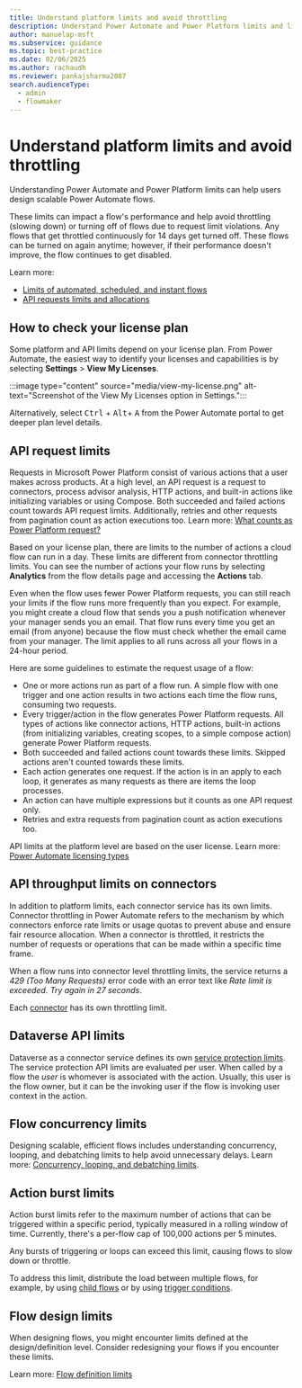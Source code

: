 ```yaml
---
title: Understand platform limits and avoid throttling
description: Understand Power Automate and Power Platform limits and licensing to design scalable flows and avoid throttling.
author: manuelap-msft
ms.subservice: guidance
ms.topic: best-practice
ms.date: 02/06/2025
ms.author: rachaudh
ms.reviewer: pankajsharma2087
search.audienceType: 
  - admin
  - flowmaker
---
```


# Understand platform limits and avoid throttling

Understanding Power Automate and Power Platform limits can help users design scalable Power Automate flows. 

These limits can impact a flow's performance and help avoid throttling (slowing down) or turning off of flows due to request limit violations. Any flows that get throttled continuously for 14 days get turned off. These flows can be turned on again anytime; however, if their performance doesn't improve, the flow continues to get disabled.

Learn more: 

- [Limits of automated, scheduled, and instant flows](/power-automate/limits-and-config)
- [API requests limits and allocations](/power-platform/admin/api-request-limits-allocations)

## How to check your license plan

Some platform and API limits depend on your license plan. From Power Automate, the easiest way to identify your licenses and capabilities is by selecting **Settings** > **View My Licenses**.

:::image type="content" source="media/view-my-license.png" alt-text="Screenshot of the View My Licenses option in Settings.":::

Alternatively, select <kbd>Ctrl</kbd> + <kbd>Alt</kbd>+ <kbd>A</kbd> from the Power Automate portal to get deeper plan level details. 

## API request limits

Requests in Microsoft Power Platform consist of various actions that a user makes across products. At a high level, an API request is a request to connectors, process advisor analysis, HTTP actions, and built-in actions like initializing variables or using Compose. Both succeeded and failed actions count towards API request limits. Additionally, retries and other requests from pagination count as action executions too. Learn more: [What counts as Power Platform request?](/power-platform/admin/power-automate-licensing/types)

Based on your license plan, there are limits to the number of actions a cloud flow can run in a day. These limits are different from connector throttling limits. You can see the number of actions your flow runs by selecting **Analytics** from the flow details page and accessing the **Actions** tab.

Even when the flow uses fewer Power Platform requests, you can still reach your limits if the flow runs more frequently than you expect. For example, you might create a cloud flow that sends you a push notification whenever your manager sends you an email. That flow runs every time you get an email (from anyone) because the flow must check whether the email came from your manager. The limit applies to all runs across all your flows in a 24-hour period. 

Here are some guidelines to estimate the request usage of a flow:

- One or more actions run as part of a flow run. A simple flow with one trigger and one action results in two actions each time the flow runs, consuming two requests.
- Every trigger/action in the flow generates Power Platform requests. All types of actions like connector actions, HTTP actions, built-in actions (from initializing variables, creating scopes, to a simple compose action) generate Power Platform requests. 
- Both succeeded and failed actions count towards these limits. Skipped actions aren't counted towards these limits.
- Each action generates one request. If the action is in an apply to each loop, it generates as many requests as there are items the loop processes.
- An action can have multiple expressions but it counts as one API request only.
- Retries and extra requests from pagination count as action executions too.

API limits at the platform level are based on the user license. Learn more: [Power Automate licensing types](/power-platform/admin/power-automate-licensing/types)

## API throughput limits on connectors

In addition to platform limits, each connector service has its own limits. Connector throttling in Power Automate refers to the mechanism by which connectors enforce rate limits or usage quotas to prevent abuse and ensure fair resource allocation. When a connector is throttled, it restricts the number of requests or operations that can be made within a specific time frame.

When a flow runs into connector level throttling limits, the service returns a *429 (Too Many Requests)* error code with an error text like *Rate limit is exceeded. Try again in 27 seconds*.

Each [connector](/connectors/connector-reference/connector-reference-powerautomate-connectors) has its own throttling limit. 

## Dataverse API limits

Dataverse as a connector service defines its own [service protection limits](/power-apps/developer/data-platform/api-limits). The service protection API limits are evaluated per user. When called by a flow the *user* is whomever is associated with the action. Usually, this user is the flow owner, but it can be the invoking user if the flow is invoking user context in the action.

## Flow concurrency limits

Designing scalable, efficient flows includes understanding concurrency, looping, and debatching limits to help avoid unnecessary delays. Learn more: [Concurrency, looping, and debatching limits](/power-automate/limits-and-config#concurrency-looping-and-debatching-limits).

## Action burst limits

Action burst limits refer to the maximum number of actions that can be triggered within a specific period, typically measured in a rolling window of time. Currently, there's a per-flow cap of 100,000 actions per 5 minutes. 

Any bursts of triggering or loops can exceed this limit, causing flows to slow down or throttle.

To address this limit, distribute the load between multiple flows,  for example, by using [child flows](/power-automate/create-child-flows) or by using [trigger conditions](optimize-power-automate-triggers.md).

## Flow design limits

When designing flows, you might encounter limits defined at the design/definition level. Consider redesigning your flows if you encounter these limits.

Learn more: [Flow definition limits](/power-automate/limits-and-config#flow-definition-limits)